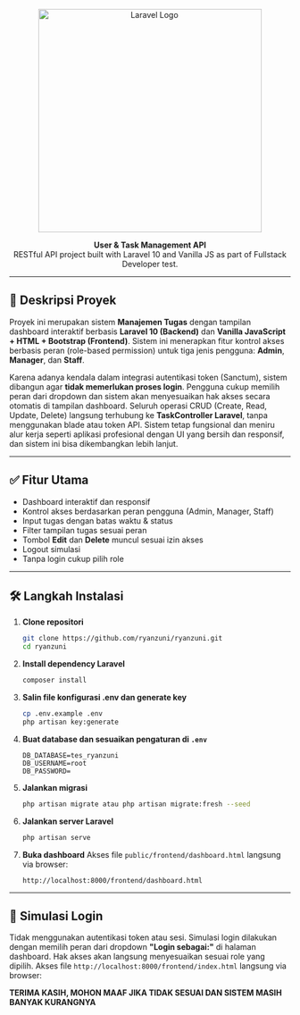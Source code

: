 <p align="center">
  <a href="https://laravel.com" target="_blank">
    <img src="https://raw.githubusercontent.com/laravel/art/master/logo-lockup/5%20SVG/2%20CMYK/1%20Full%20Color/laravel-logolockup-cmyk-red.svg" width="400" alt="Laravel Logo">
  </a>
</p>

<p align="center">
  <b>User & Task Management API</b><br>
  RESTful API project built with Laravel 10 and Vanilla JS as part of Fullstack Developer test.
</p>

---

## 📌 Deskripsi Proyek

Proyek ini merupakan sistem **Manajemen Tugas** dengan tampilan dashboard interaktif berbasis **Laravel 10 (Backend)** dan **Vanilla JavaScript + HTML + Bootstrap (Frontend)**. Sistem ini menerapkan fitur kontrol akses berbasis peran (role-based permission) untuk tiga jenis pengguna: **Admin**, **Manager**, dan **Staff**.

Karena adanya kendala dalam integrasi autentikasi token (Sanctum), sistem dibangun agar **tidak memerlukan proses login**. Pengguna cukup memilih peran dari dropdown dan sistem akan menyesuaikan hak akses secara otomatis di tampilan dashboard. Seluruh operasi CRUD (Create, Read, Update, Delete) langsung terhubung ke **TaskController Laravel**, tanpa menggunakan blade atau token API. Sistem tetap fungsional dan meniru alur kerja seperti aplikasi profesional dengan UI yang bersih dan responsif, dan sistem ini bisa dikembangkan lebih lanjut.

---

## ✅ Fitur Utama

* Dashboard interaktif dan responsif
* Kontrol akses berdasarkan peran pengguna (Admin, Manager, Staff)
* Input tugas dengan batas waktu & status
* Filter tampilan tugas sesuai peran
* Tombol **Edit** dan **Delete** muncul sesuai izin akses
* Logout simulasi
* Tanpa login cukup pilih role

---

## 🛠️ Langkah Instalasi

1. **Clone repositori**

   ```bash
   git clone https://github.com/ryanzuni/ryanzuni.git
   cd ryanzuni
   ```

2. **Install dependency Laravel**

   ```bash
   composer install
   ```

3. **Salin file konfigurasi .env dan generate key**

   ```bash
   cp .env.example .env
   php artisan key:generate
   ```

4. **Buat database dan sesuaikan pengaturan di `.env`**

   ```
   DB_DATABASE=tes_ryanzuni
   DB_USERNAME=root
   DB_PASSWORD=
   ```

5. **Jalankan migrasi**

   ```bash
   php artisan migrate atau php artisan migrate:fresh --seed
   ```

6. **Jalankan server Laravel**

   ```bash
   php artisan serve
   ```

7. **Buka dashboard**
   Akses file `public/frontend/dashboard.html` langsung via browser:

   ```
   http://localhost:8000/frontend/dashboard.html
   ```

---

## 🚪 Simulasi Login

Tidak menggunakan autentikasi token atau sesi. Simulasi login dilakukan dengan memilih peran dari dropdown **"Login sebagai:"** di halaman dashboard. Hak akses akan langsung menyesuaikan sesuai role yang dipilih.
Akses file `http://localhost:8000/frontend/index.html` langsung via browser:
   
**TERIMA KASIH, MOHON MAAF JIKA TIDAK SESUAI DAN SISTEM MASIH BANYAK KURANGNYA**